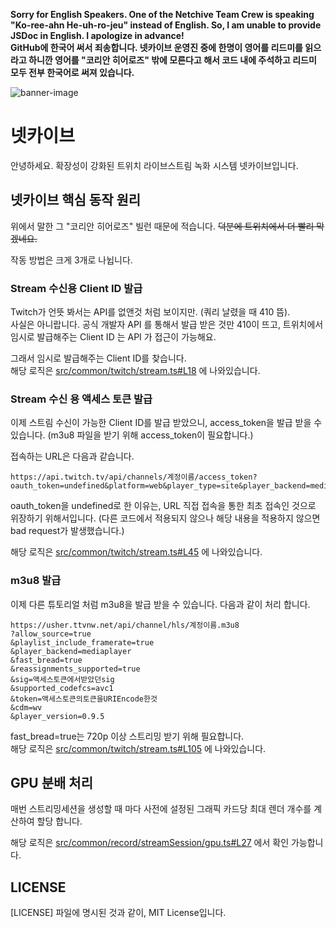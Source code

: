 **Sorry for English Speakers. One of the Netchive Team Crew is speaking "Ko-ree-ahn He-uh-ro-jeu" instead of English. So, I am unable to provide JSDoc in English. I apologize in advance!**  
**GitHub에 한국어 써서 죄송합니다. 넷카이브 운영진 중에 한명이 영어를 리드미를 읽으라고 하니깐 영어를 "코리안 히어로즈" 밖에 모른다고 해서 코드 내에 주석하고 리드미 모두 전부 한국어로 써져 있습니다.**  

![banner-image](https://user-images.githubusercontent.com/27724108/82224984-85907080-995f-11ea-9859-60ebc3d75120.png)
# 넷카이브
안녕하세요. 확장성이 강화된 트위치 라이브스트림 녹화 시스템 넷카이브입니다.

## 넷카이브 핵심 동작 원리
위에서 말한 그 "코리안 히어로즈" 빌런 때문에 적습니다. ~~덕분에 트위치에서 더 빨리 막겠네요.~~  

작동 방법은 크게 3개로 나뉩니다.  

### Stream 수신용 Client ID 발급
Twitch가 언뜻 봐서는 API를 없앤것 처럼 보이지만. (쿼리 날렸을 때 410 뜸).  
사실은 아니랍니다. 공식 개발자 API 를 통해서 발급 받은 것만 410이 뜨고, 트위치에서 임시로 발급해주는 Client ID 는 API 가 접근이 가능해요.  

그래서 임시로 발급해주는 Client ID를 찾습니다.  
해당 로직은 [src/common/twitch/stream.ts#L18](src/common/twitch/stream.ts#L18) 에 나와있습니다.  

### Stream 수신 용 액세스 토큰 발급
이제 스트림 수신이 가능한 Client ID를 발급 받았으니, access_token을 발급 받을 수 있습니다. (m3u8 파일을 받기 위해 access_token이 필요합니다.)  

접속하는 URL은 다음과 같습니다.  
```
https://api.twitch.tv/api/channels/계정이름/access_token?oauth_token=undefined&platform=web&player_type=site&player_backend=mediaplayer
```
oauth_token을 undefined로 한 이유는, URL 직접 접속을 통한 최초 접속인 것으로 위장하기 위해서입니다. (다른 코드에서 적용되지 않으나 해당 내용을 적용하지 않으면 bad request가 발생했습니다.)  

해당 로직은 [src/common/twitch/stream.ts#L45](src/common/twitch/stream.ts#L45) 에 나와있습니다.  

### m3u8 발급
이제 다른 튜토리얼 처럼 m3u8을 발급 받을 수 있습니다. 다음과 같이 처리 합니다.  

```
https://usher.ttvnw.net/api/channel/hls/계정이름.m3u8
?allow_source=true
&playlist_include_framerate=true
&player_backend=mediaplayer
&fast_bread=true
&reassignments_supported=true
&sig=액세스토큰에서받았던sig
&supported_codefcs=avc1
&token=액세스토큰의토큰을URIEncode한것
&cdm=wv
&player_version=0.9.5
```

fast_bread=true는 720p 이상 스트리밍 받기 위해 필요합니다.  
해당 로직은 [src/common/twitch/stream.ts#L105](src/common/twitch/stream.ts#L105) 에 나와있습니다.  

## GPU 분배 처리
매번 스트리밍세션을 생성할 때 마다 사전에 설정된 그래픽 카드당 최대 렌더 개수를 계산하여 할당 합니다.

해당 로직은 [src/common/record/streamSession/gpu.ts#L27](src/common/record/streamSession/gpu.ts#L27) 에서 확인 가능합니다.

## LICENSE
[LICENSE] 파일에 명시된 것과 같이, MIT License입니다.


